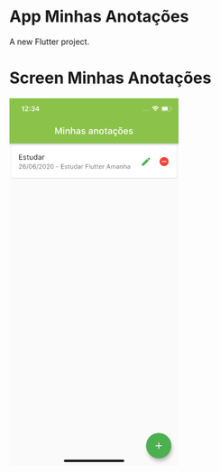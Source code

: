 # App Minhas Anotações

A new Flutter project.

# Screen Minhas Anotações
<img width="300px" src="https://github.com/joaopaulolndev/app-minhas-anotacoes-flutter/blob/master/screen/screen.png?raw=true" />
